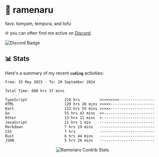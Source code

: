 # 🍜 ramenaru
favs: tomyam, tempura, and tofu

🌐 you can often find me active on [Discord](https://discordapp.com/users/503291004200157185).

![Discord Badge](https://dcbadge.vercel.app/api/shield/503291004200157185)

## 📊 Stats

Here's a summary of my recent **`coding`** activities:

<!--START_SECTION:waka-->

```txt
From: 15 May 2023 - To: 29 September 2024

Total Time: 600 hrs 37 mins

TypeScript                 219 hrs         >>>>>>>>>----------------   36.46 %
HTML                       129 hrs 26 mins >>>>>--------------------   21.55 %
Dart                       112 hrs 55 mins >>>>>--------------------   18.80 %
Go                         55 hrs 43 mins  >>-----------------------   09.28 %
Other                      13 hrs 11 mins  >------------------------   02.20 %
JavaScript                 11 hrs 1 min    -------------------------   01.84 %
Markdown                   7 hrs 19 mins   -------------------------   01.22 %
CSS                        7 hrs           -------------------------   01.17 %
Rust                       6 hrs 44 mins   -------------------------   01.12 %
JSON                       5 hrs 26 mins   -------------------------   00.90 %
```

<!--END_SECTION:waka-->

<div style="text-align: center;">
   <img align="center" src="https://github-readme-streak-stats.herokuapp.com/?user=Ramenaru&theme=dark&card_width=520" alt="Ramenaru Contrib Stats" />
</div>

